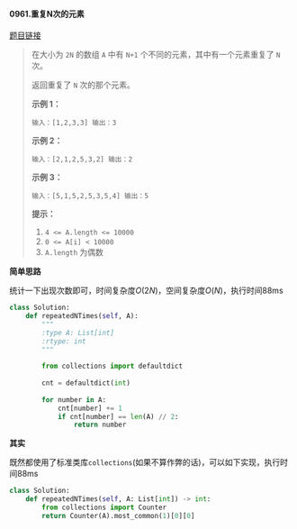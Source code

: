 #### 0961.重复N次的元素
[题目链接](https://leetcode-cn.com/problems/n-repeated-element-in-size-2n-array/)
> 在大小为 `2N` 的数组 `A` 中有 `N+1` 个不同的元素，其中有一个元素重复了 `N` 次。
>
> 返回重复了 `N` 次的那个元素。
>
>  
>
> **示例 1：**
>
> `
> 输入：[1,2,3,3]
> 输出：3
> `
>
> **示例 2：**
>
> `
> 输入：[2,1,2,5,3,2]
> 输出：2
> `
>
> **示例 3：**
>
> `
> 输入：[5,1,5,2,5,3,5,4]
> 输出：5
> `
>
>  
>
> **提示：**
>
> 1. `4 <= A.length <= 10000`
> 2. `0 <= A[i] < 10000`
> 3. `A.length` 为偶数

**简单思路**

统计一下出现次数即可，时间复杂度$O(2N)$，空间复杂度$O(N)$，执行时间88ms

```python
class Solution:
    def repeatedNTimes(self, A):
        """
        :type A: List[int]
        :rtype: int
        """
        
        from collections import defaultdict
        
        cnt = defaultdict(int)
        
        for number in A:
            cnt[number] += 1
            if cnt[number] == len(A) // 2:
                return number
```

**其实**

既然都使用了标准类库`collections`(如果不算作弊的话)，可以如下实现，执行时间88ms

```python
class Solution:
    def repeatedNTimes(self, A: List[int]) -> int:
        from collections import Counter
        return Counter(A).most_common(1)[0][0]
```

